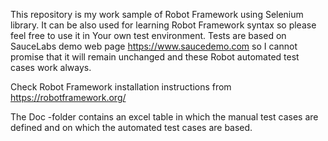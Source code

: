 This repository is my work sample of Robot Framework using Selenium library. It can be also used for learning Robot Framework syntax so please feel free to use it in Your own test environment.
Tests are based on SauceLabs demo web page https://www.saucedemo.com so I cannot promise that it will remain unchanged and these Robot automated test cases work always.

Check Robot Framework installation instructions from https://robotframework.org/

The Doc -folder contains an excel table in which the manual test cases are defined and on which the automated test cases are based.

